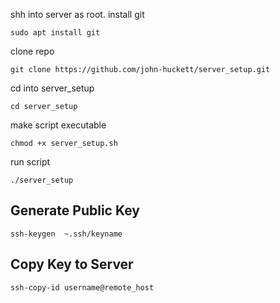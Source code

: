 
shh into server as root.
install git
```
sudo apt install git
```
clone repo
```
git clone https://github.com/john-huckett/server_setup.git
```
cd into server_setup
```
cd server_setup
```
make script executable
```
chmod +x server_setup.sh
```
run script
```
./server_setup
```

## Generate Public Key
```
ssh-keygen  ~.ssh/keyname
```
## Copy Key to Server
```
ssh-copy-id username@remote_host
```
